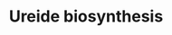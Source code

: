 ---
annotations:
- id: PW:0000002
  parent: classic metabolic pathway
  type: Pathway Ontology
  value: classic metabolic pathway
authors:
- Thomas
- MaintBot
- Pjaiswal
- AlexanderPico
- Egonw
- MirellaKalafati
citedin: ''
communities: []
description: ''
last-edited: 2025-03-03
ndex: null
organisms:
- Oryza sativa
redirect_from:
- /index.php/Pathway:WP617
- /instance/WP617
- /instance/WP617_r137468
revision: r137468
schema-jsonld:
- '@context': https://schema.org/
  '@id': https://wikipathways.github.io/pathways/WP617.html
  '@type': Dataset
  creator:
    '@type': Organization
    name: WikiPathways
  description: ''
  keywords:
  - 5-hydroxy-2-oxo-4-ureido-2,5-dihydro-1H imidazole-5-carboxylate
  - 5-hydroxyisourate
  - Allantoic acid
  - Allantoin
  - CO2
  - H2O
  - H2O2
  - IMP dehydrogenase
  - Inosine-5'-phosphate
  - NAD+
  - NADH
  - O2
  - Phosphate
  - Ribose 1-phosphate
  - Urate
  - Urate oxidase
  - Xanthine
  - Xanthine dehydrogenase
  - Xanthosine
  - xanthosine-5-phosphate
  license: CC0
  name: Ureide biosynthesis
seo: CreativeWork
title: Ureide biosynthesis
wpid: WP617
---